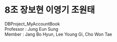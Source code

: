 # 8조 장보현 이영기 조원태
DBProject_MyAccountBook<br>
Professor : Jung Eun Sung<br>
Member : Jang Bo Hyun, Lee Young Gi, Cho Won Tae
